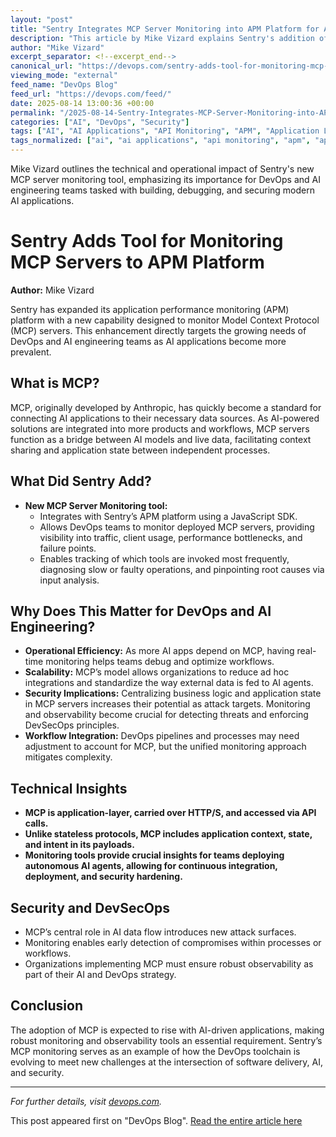 ```yaml
---
layout: "post"
title: "Sentry Integrates MCP Server Monitoring into APM Platform for AI Workflows"
description: "This article by Mike Vizard explains Sentry's addition of MCP (Model Context Protocol) server monitoring to their application performance monitoring platform. It details the significance for DevOps teams working with AI applications, describes technical aspects of MCP, and highlights the implications for observability, debugging, and security within AI-powered software development workflows."
author: "Mike Vizard"
excerpt_separator: <!--excerpt_end-->
canonical_url: "https://devops.com/sentry-adds-tool-for-monitoring-mcp-servers-to-apm-platform/?utm_source=rss&utm_medium=rss&utm_campaign=sentry-adds-tool-for-monitoring-mcp-servers-to-apm-platform"
viewing_mode: "external"
feed_name: "DevOps Blog"
feed_url: "https://devops.com/feed/"
date: 2025-08-14 13:00:36 +00:00
permalink: "/2025-08-14-Sentry-Integrates-MCP-Server-Monitoring-into-APM-Platform-for-AI-Workflows.html"
categories: ["AI", "DevOps", "Security"]
tags: ["AI", "AI Applications", "API Monitoring", "APM", "Application Layer Protocol", "Application Performance Monitoring", "Autonomous AI Agents", "Business Of DevOps", "Cybersecurity", "Debugging", "DevOps", "DevSecOps", "JavaScript SDK", "MCP", "MCP Server Monitoring", "Model Context Protocol", "Observability", "Posts", "Security", "Sentry", "Social Facebook", "Social LinkedIn", "Social X", "Workflow Automation"]
tags_normalized: ["ai", "ai applications", "api monitoring", "apm", "application layer protocol", "application performance monitoring", "autonomous ai agents", "business of devops", "cybersecurity", "debugging", "devops", "devsecops", "javascript sdk", "mcp", "mcp server monitoring", "model context protocol", "observability", "posts", "security", "sentry", "social facebook", "social linkedin", "social x", "workflow automation"]
---
```


Mike Vizard outlines the technical and operational impact of Sentry's new MCP server monitoring tool, emphasizing its importance for DevOps and AI engineering teams tasked with building, debugging, and securing modern AI applications.<!--excerpt_end-->

# Sentry Adds Tool for Monitoring MCP Servers to APM Platform

**Author:** Mike Vizard

Sentry has expanded its application performance monitoring (APM) platform with a new capability designed to monitor Model Context Protocol (MCP) servers. This enhancement directly targets the growing needs of DevOps and AI engineering teams as AI applications become more prevalent.

## What is MCP?

MCP, originally developed by Anthropic, has quickly become a standard for connecting AI applications to their necessary data sources. As AI-powered solutions are integrated into more products and workflows, MCP servers function as a bridge between AI models and live data, facilitating context sharing and application state between independent processes.

## What Did Sentry Add?

- **New MCP Server Monitoring tool:**
  - Integrates with Sentry’s APM platform using a JavaScript SDK.
  - Allows DevOps teams to monitor deployed MCP servers, providing visibility into traffic, client usage, performance bottlenecks, and failure points.
  - Enables tracking of which tools are invoked most frequently, diagnosing slow or faulty operations, and pinpointing root causes via input analysis.

## Why Does This Matter for DevOps and AI Engineering?

- **Operational Efficiency:** As more AI apps depend on MCP, having real-time monitoring helps teams debug and optimize workflows.
- **Scalability:** MCP’s model allows organizations to reduce ad hoc integrations and standardize the way external data is fed to AI agents.
- **Security Implications:** Centralizing business logic and application state in MCP servers increases their potential as attack targets. Monitoring and observability become crucial for detecting threats and enforcing DevSecOps principles.
- **Workflow Integration:** DevOps pipelines and processes may need adjustment to account for MCP, but the unified monitoring approach mitigates complexity.

## Technical Insights

- **MCP is application-layer, carried over HTTP/S, and accessed via API calls.**
- **Unlike stateless protocols, MCP includes application context, state, and intent in its payloads.**
- **Monitoring tools provide crucial insights for teams deploying autonomous AI agents, allowing for continuous integration, deployment, and security hardening.**

## Security and DevSecOps

- MCP’s central role in AI data flow introduces new attack surfaces.
- Monitoring enables early detection of compromises within processes or workflows.
- Organizations implementing MCP must ensure robust observability as part of their AI and DevOps strategy.

## Conclusion

The adoption of MCP is expected to rise with AI-driven applications, making robust monitoring and observability tools an essential requirement. Sentry’s MCP monitoring serves as an example of how the DevOps toolchain is evolving to meet new challenges at the intersection of software delivery, AI, and security.

---

*For further details, visit [devops.com](https://devops.com/sentry-adds-tool-for-monitoring-mcp-servers-to-apm-platform/).*

This post appeared first on "DevOps Blog". [Read the entire article here](https://devops.com/sentry-adds-tool-for-monitoring-mcp-servers-to-apm-platform/?utm_source=rss&utm_medium=rss&utm_campaign=sentry-adds-tool-for-monitoring-mcp-servers-to-apm-platform)
